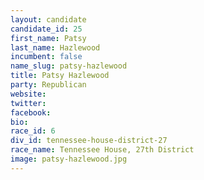 ```yaml
---
layout: candidate
candidate_id: 25
first_name: Patsy
last_name: Hazlewood
incumbent: false
name_slug: patsy-hazlewood
title: Patsy Hazlewood
party: Republican
website: 
twitter: 
facebook: 
bio: 
race_id: 6
div_id: tennessee-house-district-27
race_name: Tennessee House, 27th District
image: patsy-hazlewood.jpg
---
```

